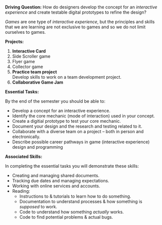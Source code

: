 **Driving Question:** How do designers develop the concept for an *interactive experience* and create testable digital prototypes to refine the design?

*Games* are one type of *interactive experience*, but the principles and skills that we are learning are not exclusive to games and so we do not limit ourselves to games.

**Projects:**

1. **Interactive Card**
1. Side Scroller game
1. Flyer game
1. Collector game
1. **Practice team project**  
Develop skills to work on a team development project.
1. **Collaborative Game Jam**

**Essential Tasks:**

By the end of the semester you should be able to:

* Develop a concept for an interactive experience.
* Identify the core mechanic (mode of interaction) used in your concept.
* Create a digitial prototype to test your core mechanic.
* Document your design and the research and testing related to it.
* Collaborate with a diverse team on a project – both in person and electronically.
* Describe possible career pathways in game (interactive experience) design and programming

**Associated Skills:**

In completing the essential tasks you will demonstrate these skills:

* Creating and managing shared documents.
* Tracking due dates and managing expectations.
* Working with online services and accounts.
* Reading:
  - Instructions to & tutorials to learn how to do something.
  - Documentation to understand processes & how something is *supposed* to work.
  - Code to understand how something *actually* works.
  - Code to find potential problems & actual bugs.
